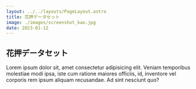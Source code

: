 ```yaml
---
layout: ../../layouts/PageLayout.astro
title: 花押データセット
image: ./images/screenshot_kao.jpg
date: 2023-01-12
---
```

## 花押データセット

Lorem ipsum dolor sit, amet consectetur adipisicing elit. Veniam temporibus molestiae modi ipsa, iste cum ratione maiores officiis, id, inventore vel corporis rem ipsum aliquam recusandae. Ad sint nesciunt quo?
